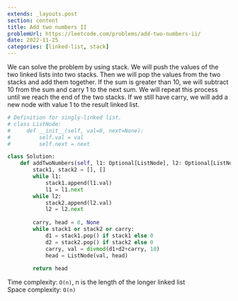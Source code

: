```yaml
---
extends: _layouts.post
section: content
title: Add two numbers II
problemUrl: https://leetcode.com/problems/add-two-numbers-ii/
date: 2022-11-25
categories: [linked-list, stack]
---
```


We can solve the problem by using stack. We will push the values of the two linked lists into two stacks. Then we will pop the values from the two stacks and add them together. If the sum is greater than 10, we will subtract 10 from the sum and carry 1 to the next sum. We will repeat this process until we reach the end of the two stacks. If we still have carry, we will add a new node with value 1 to the result linked list.

```python
# Definition for singly-linked list.
# class ListNode:
#     def __init__(self, val=0, next=None):
#         self.val = val
#         self.next = next

class Solution:
    def addTwoNumbers(self, l1: Optional[ListNode], l2: Optional[ListNode]) -> Optional[ListNode]:
        stack1, stack2 = [], []
        while l1:
            stack1.append(l1.val)
            l1 = l1.next
        while l2:
            stack2.append(l2.val)
            l2 = l2.next
        
        carry, head = 0, None
        while stack1 or stack2 or carry:
            d1 = stack1.pop() if stack1 else 0
            d2 = stack2.pop() if stack2 else 0
            carry, val = divmod(d1+d2+carry, 10)
            head = ListNode(val, head)
        
        return head
```

Time complexity: `O(n)`, n is the length of the longer linked list <br/>
Space complexity: `O(n)`
